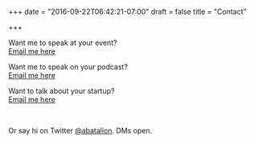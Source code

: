 +++
date = "2016-09-22T06:42:21-07:00"
draft = false
title = "Contact"

+++

Want me to speak at your event?<br/>
<a href="mailto:aaron+speaking@batalion.com">Email me here</a>

Want me to speak on your podcast?<br/>
<a href="mailto:aaron+podcast@batalion.com">Email me here</a>

Want to talk about your startup?<br/>
<a href="mailto:aaron+startups@batalion.com">Email me here</a>

<br />

Or say hi on Twitter <a href="https://twitter.com/@abatalion">@abatalion</a>. DMs open.

<br />
<br />
<br />
